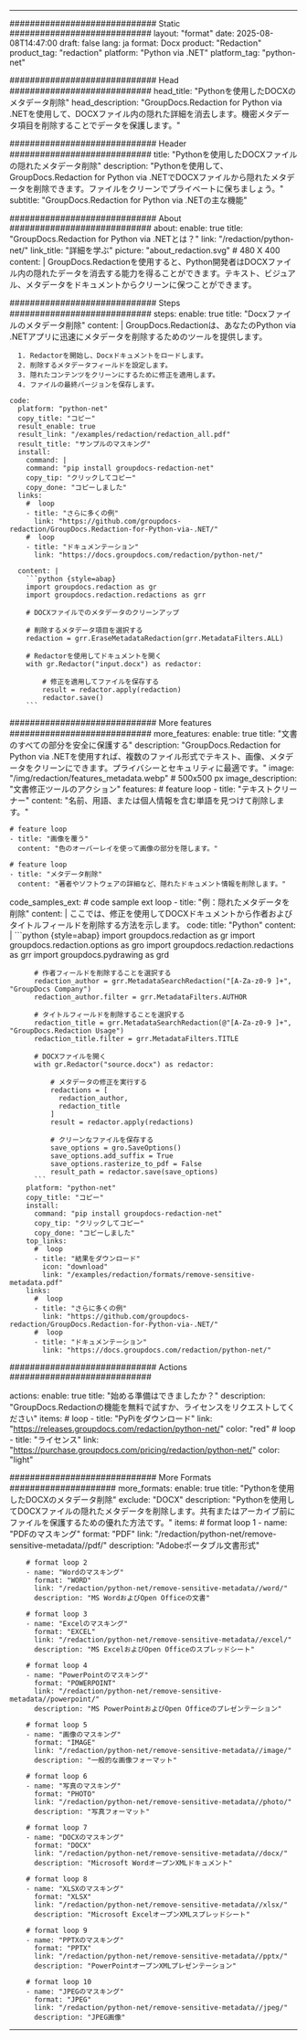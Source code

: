 
---
############################# Static ############################
layout: "format"
date:  2025-08-08T14:47:00
draft: false
lang: ja
format: Docx
product: "Redaction"
product_tag: "redaction"
platform: "Python via .NET"
platform_tag: "python-net"

############################# Head ############################
head_title: "Pythonを使用したDOCXのメタデータ削除"
head_description: "GroupDocs.Redaction for Python via .NETを使用して、DOCXファイル内の隠れた詳細を消去します。機密メタデータ項目を削除することでデータを保護します。"

############################# Header ############################
title: "Pythonを使用したDOCXファイルの隠れたメタデータ削除" 
description: "Pythonを使用して、GroupDocs.Redaction for Python via .NETでDOCXファイルから隠れたメタデータを削除できます。ファイルをクリーンでプライベートに保ちましょう。"
subtitle: "GroupDocs.Redaction for Python via .NETの主な機能" 

############################# About ############################
about:
    enable: true
    title: "GroupDocs.Redaction for Python via .NETとは？"
    link: "/redaction/python-net/"
    link_title: "詳細を学ぶ"
    picture: "about_redaction.svg" # 480 X 400
    content: |
       GroupDocs.Redactionを使用すると、Python開発者はDOCXファイル内の隠れたデータを消去する能力を得ることができます。テキスト、ビジュアル、メタデータをドキュメントからクリーンに保つことができます。

############################# Steps ############################
steps:
    enable: true
    title: "Docxファイルのメタデータ削除"
    content: |
      GroupDocs.Redactionは、あなたのPython via .NETアプリに迅速にメタデータを削除するためのツールを提供します。
      
      1. Redactorを開始し、Docxドキュメントをロードします。
      2. 削除するメタデータフィールドを設定します。
      3. 隠れたコンテンツをクリーンにするために修正を適用します。
      4. ファイルの最終バージョンを保存します。
   
    code:
      platform: "python-net"
      copy_title: "コピー"
      result_enable: true
      result_link: "/examples/redaction/redaction_all.pdf"
      result_title: "サンプルのマスキング"
      install:
        command: |
        command: "pip install groupdocs-redaction-net"
        copy_tip: "クリックしてコピー"
        copy_done: "コピーしました"
      links:
        #  loop
        - title: "さらに多くの例"
          link: "https://github.com/groupdocs-redaction/GroupDocs.Redaction-for-Python-via-.NET/"
        #  loop
        - title: "ドキュメンテーション"
          link: "https://docs.groupdocs.com/redaction/python-net/"
          
      content: |
        ```python {style=abap}
        import groupdocs.redaction as gr
        import groupdocs.redaction.redactions as grr

        # DOCXファイルでのメタデータのクリーンアップ

        # 削除するメタデータ項目を選択する
        redaction = grr.EraseMetadataRedaction(grr.MetadataFilters.ALL)

        # Redactorを使用してドキュメントを開く
        with gr.Redactor("input.docx") as redactor:

            # 修正を適用してファイルを保存する
            result = redactor.apply(redaction)
            redactor.save()
        ```            


############################# More features ############################
more_features:
  enable: true
  title: "文書のすべての部分を安全に保護する"
  description: "GroupDocs.Redaction for Python via .NETを使用すれば、複数のファイル形式でテキスト、画像、メタデータをクリーンにできます。プライバシーとセキュリティに最適です。"
  image: "/img/redaction/features_metadata.webp" # 500x500 px
  image_description: "文書修正ツールのアクション"
  features:
    # feature loop
    - title: "テキストクリーナー"
      content: "名前、用語、または個人情報を含む単語を見つけて削除します。"

    # feature loop
    - title: "画像を覆う"
      content: "色のオーバーレイを使って画像の部分を隠します。"

    # feature loop
    - title: "メタデータ削除"
      content: "著者やソフトウェアの詳細など、隠れたドキュメント情報を削除します。"
      
  code_samples_ext:
    # code sample ext loop
    - title: "例：隠れたメタデータを削除"
      content: |
        ここでは、修正を使用してDOCXドキュメントから作者およびタイトルフィールドを削除する方法を示します。
      code:
        title: "Python"
        content: |
          ```python {style=abap}
          import groupdocs.redaction as gr
          import groupdocs.redaction.options as gro
          import groupdocs.redaction.redactions as grr
          import groupdocs.pydrawing as grd

          # 作者フィールドを削除することを選択する
          redaction_author = grr.MetadataSearchRedaction("[A-Za-z0-9 ]+", "GroupDocs Company")
          redaction_author.filter = grr.MetadataFilters.AUTHOR

          # タイトルフィールドを削除することを選択する
          redaction_title = grr.MetadataSearchRedaction(@"[A-Za-z0-9 ]+", "GroupDocs.Redaction Usage")
          redaction_title.filter = grr.MetadataFilters.TITLE

          # DOCXファイルを開く
          with gr.Redactor("source.docx") as redactor:

              # メタデータの修正を実行する
              redactions = [
                redaction_author,
                redaction_title
              ]
              result = redactor.apply(redactions)

              # クリーンなファイルを保存する
              save_options = gro.SaveOptions()
              save_options.add_suffix = True
              save_options.rasterize_to_pdf = False
              result_path = redactor.save(save_options)
          ```
        platform: "python-net"
        copy_title: "コピー"
        install:
          command: "pip install groupdocs-redaction-net"
          copy_tip: "クリックしてコピー"
          copy_done: "コピーしました"
        top_links:
          #  loop
          - title: "結果をダウンロード"
            icon: "download"
            link: "/examples/redaction/formats/remove-sensitive-metadata.pdf"
        links:
          #  loop
          - title: "さらに多くの例"
            link: "https://github.com/groupdocs-redaction/GroupDocs.Redaction-for-Python-via-.NET/"
          #  loop
          - title: "ドキュメンテーション"
            link: "https://docs.groupdocs.com/redaction/python-net/"


############################# Actions ############################

actions:
  enable: true
  title: "始める準備はできましたか？"
  description: "GroupDocs.Redactionの機能を無料で試すか、ライセンスをリクエストしてください"
  items:
    #  loop
    - title: "PyPiをダウンロード"
      link: "https://releases.groupdocs.com/redaction/python-net/"
      color: "red"
        #  loop
    - title: "ライセンス"
      link: "https://purchase.groupdocs.com/pricing/redaction/python-net/"
      color: "light"


############################# More Formats #####################
more_formats:
    enable: true
    title: "Pythonを使用したDOCXのメタデータ削除"
    exclude: "DOCX"
    description: "Pythonを使用してDOCXファイルの隠れたメタデータを削除します。共有またはアーカイブ前にファイルを保護するための優れた方法です。"
    items: 
        # format loop 1
        - name: "PDFのマスキング"
          format: "PDF"
          link: "/redaction/python-net/remove-sensitive-metadata//pdf/"
          description: "Adobeポータブル文書形式"

        # format loop 2
        - name: "Wordのマスキング"
          format: "WORD"
          link: "/redaction/python-net/remove-sensitive-metadata//word/"
          description: "MS WordおよびOpen Officeの文書"
          
        # format loop 3
        - name: "Excelのマスキング"
          format: "EXCEL"
          link: "/redaction/python-net/remove-sensitive-metadata//excel/"
          description: "MS ExcelおよびOpen Officeのスプレッドシート"

        # format loop 4
        - name: "PowerPointのマスキング"
          format: "POWERPOINT"
          link: "/redaction/python-net/remove-sensitive-metadata//powerpoint/"
          description: "MS PowerPointおよびOpen Officeのプレゼンテーション"

        # format loop 5
        - name: "画像のマスキング"
          format: "IMAGE"
          link: "/redaction/python-net/remove-sensitive-metadata//image/"
          description: "一般的な画像フォーマット"

        # format loop 6
        - name: "写真のマスキング"
          format: "PHOTO"
          link: "/redaction/python-net/remove-sensitive-metadata//photo/"
          description: "写真フォーマット"

        # format loop 7
        - name: "DOCXのマスキング"
          format: "DOCX"
          link: "/redaction/python-net/remove-sensitive-metadata//docx/"
          description: "Microsoft WordオープンXMLドキュメント"
          
        # format loop 8
        - name: "XLSXのマスキング"
          format: "XLSX"
          link: "/redaction/python-net/remove-sensitive-metadata//xlsx/"
          description: "Microsoft ExcelオープンXMLスプレッドシート"
          
        # format loop 9
        - name: "PPTXのマスキング"
          format: "PPTX"
          link: "/redaction/python-net/remove-sensitive-metadata//pptx/"
          description: "PowerPointオープンXMLプレゼンテーション"

        # format loop 10
        - name: "JPEGのマスキング"
          format: "JPEG"
          link: "/redaction/python-net/remove-sensitive-metadata//jpeg/"
          description: "JPEG画像"


---